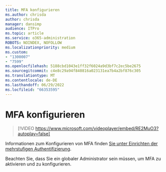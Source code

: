 ```yaml
---
title: MFA konfigurieren
ms.author: chrisda
author: chrisda
manager: dansimp
audience: ITPro
ms.topic: article
ms.service: o365-administration
ROBOTS: NOINDEX, NOFOLLOW
ms.localizationpriority: medium
ms.custom:
- "1300007"
- "7599"
ms.openlocfilehash: 5188cbd1043e1ff32f6024a9d3bf7c2ec5be2675
ms.sourcegitcommit: c4e8c29a94f840816a023131ea7b4a2bf876c305
ms.translationtype: MT
ms.contentlocale: de-DE
ms.lasthandoff: 06/29/2022
ms.locfileid: "66353595"
---
```

# <a name="configure-mfa"></a>MFA konfigurieren

> [!VIDEO https://www.microsoft.com/videoplayer/embed/RE2MuO3?autoplay=false]

Informationen zum Konfigurieren von MFA finden [Sie unter Einrichten der mehrstufigen Authentifizierung](https://docs.microsoft.com/microsoft-365/admin/security-and-compliance/set-up-multi-factor-authentication).

Beachten Sie, dass Sie ein globaler Administrator sein müssen, um MFA zu aktivieren und zu konfigurieren.

